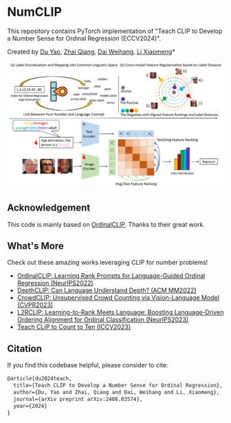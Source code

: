# NumCLIP

This repository contains PyTorch implementation of "Teach CLIP to Develop a Number Sense for Ordinal Regression (ECCV2024)".

Created by [Du Yao](https://scholar.google.com.hk/citations?user=8krbrWsAAAAJ&hl=zh-CN), [Zhai Qiang](https://scholar.google.com.hk/citations?hl=zh-CN&user=3I5VuhUAAAAJ), [Dai Weihang](https://scholar.google.com.hk/citations?hl=zh-CN&user=4iTfHyQAAAAJ), [Li Xiaomeng](https://xmengli.github.io/)\*


![intro](figs/numclip.png)



## Acknowledgement

This code is mainly based on [OrdinalCLIP](https://github.com/xk-huang/OrdinalCLIP). Thanks to their great work.

## What's More

Check out these amazing works leveraging CLIP for number problems!

- [OrdinalCLIP: Learning Rank Prompts for Language-Guided Ordinal Regression (NeurIPS2022)](https://github.com/xk-huang/OrdinalCLIP)
- [DepthCLIP: Can Language Understand Depth? (ACM MM2022)](https://github.com/Adonis-galaxy/DepthCLIP?tab=readme-ov-file#depthclip-can-language-understand-depth)
- [CrowdCLIP: Unsupervised Crowd Counting via Vision-Language Model (CVPR2023)](https://github.com/dk-liang/CrowdCLIP)
- [L2RCLIP: Learning-to-Rank Meets Language: Boosting Language-Driven Ordering Alignment for Ordinal Classification (NeurIPS2023)](https://github.com/raywang335/L2RCLIP)
- [Teach CLIP to Count to Ten (ICCV2023)](https://teaching-clip-to-count.github.io/)


## Citation

If you find this codebase helpful, please consider to cite:

```
@article{du2024teach,
  title={Teach CLIP to Develop a Number Sense for Ordinal Regression},
  author={Du, Yao and Zhai, Qiang and Dai, Weihang and Li, Xiaomeng},
  journal={arXiv preprint arXiv:2408.03574},
  year={2024}
}
```

